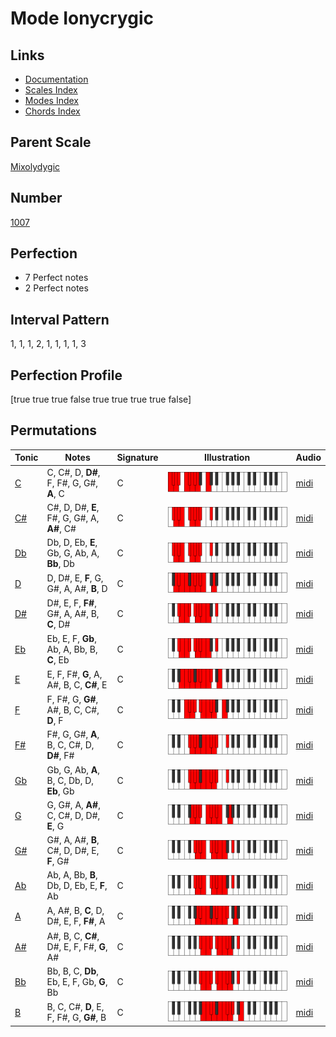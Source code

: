 # Mode Ionycrygic

## Links

- [Documentation](index.md)
- [Scales Index](Scales.md)
- [Modes Index](Modes.md)
- [Chords Index](Chords.md)

## Parent Scale

[Mixolydygic](ScaleMixolydygic.md)

## Number

[1007](https://ianring.com/musictheory/scales/1007)

## Perfection

- 7 Perfect notes
- 2 Perfect notes

## Interval Pattern

1, 1, 1, 2, 1, 1, 1, 1, 3

## Perfection Profile

[true true true false true true true true false]

## Permutations

| Tonic | Notes | Signature | Illustration | Audio |
|-------|-------|-----------|--------------|-------|
| [C](ModeCNaturalIonycrygic.md) | C, C#, D, **D#**, F, F#, G, G#, **A**, C | C | ![CNaturalIonycrygic](ModeCNaturalIonycrygic.png) | [midi](https://github.com/edipermadi/music/blob/main/docs/ModeCNaturalIonycrygic.mid?raw=true) |
| [C#](ModeCSharpIonycrygic.md) | C#, D, D#, **E**, F#, G, G#, A, **A#**, C# | C | ![CSharpIonycrygic](ModeCSharpIonycrygic.png) | [midi](https://github.com/edipermadi/music/blob/main/docs/ModeCSharpIonycrygic.mid?raw=true) |
| [Db](ModeDFlatIonycrygic.md) | Db, D, Eb, **E**, Gb, G, Ab, A, **Bb**, Db | C | ![DFlatIonycrygic](ModeDFlatIonycrygic.png) | [midi](https://github.com/edipermadi/music/blob/main/docs/ModeDFlatIonycrygic.mid?raw=true) |
| [D](ModeDNaturalIonycrygic.md) | D, D#, E, **F**, G, G#, A, A#, **B**, D | C | ![DNaturalIonycrygic](ModeDNaturalIonycrygic.png) | [midi](https://github.com/edipermadi/music/blob/main/docs/ModeDNaturalIonycrygic.mid?raw=true) |
| [D#](ModeDSharpIonycrygic.md) | D#, E, F, **F#**, G#, A, A#, B, **C**, D# | C | ![DSharpIonycrygic](ModeDSharpIonycrygic.png) | [midi](https://github.com/edipermadi/music/blob/main/docs/ModeDSharpIonycrygic.mid?raw=true) |
| [Eb](ModeEFlatIonycrygic.md) | Eb, E, F, **Gb**, Ab, A, Bb, B, **C**, Eb | C | ![EFlatIonycrygic](ModeEFlatIonycrygic.png) | [midi](https://github.com/edipermadi/music/blob/main/docs/ModeEFlatIonycrygic.mid?raw=true) |
| [E](ModeENaturalIonycrygic.md) | E, F, F#, **G**, A, A#, B, C, **C#**, E | C | ![ENaturalIonycrygic](ModeENaturalIonycrygic.png) | [midi](https://github.com/edipermadi/music/blob/main/docs/ModeENaturalIonycrygic.mid?raw=true) |
| [F](ModeFNaturalIonycrygic.md) | F, F#, G, **G#**, A#, B, C, C#, **D**, F | C | ![FNaturalIonycrygic](ModeFNaturalIonycrygic.png) | [midi](https://github.com/edipermadi/music/blob/main/docs/ModeFNaturalIonycrygic.mid?raw=true) |
| [F#](ModeFSharpIonycrygic.md) | F#, G, G#, **A**, B, C, C#, D, **D#**, F# | C | ![FSharpIonycrygic](ModeFSharpIonycrygic.png) | [midi](https://github.com/edipermadi/music/blob/main/docs/ModeFSharpIonycrygic.mid?raw=true) |
| [Gb](ModeGFlatIonycrygic.md) | Gb, G, Ab, **A**, B, C, Db, D, **Eb**, Gb | C | ![GFlatIonycrygic](ModeGFlatIonycrygic.png) | [midi](https://github.com/edipermadi/music/blob/main/docs/ModeGFlatIonycrygic.mid?raw=true) |
| [G](ModeGNaturalIonycrygic.md) | G, G#, A, **A#**, C, C#, D, D#, **E**, G | C | ![GNaturalIonycrygic](ModeGNaturalIonycrygic.png) | [midi](https://github.com/edipermadi/music/blob/main/docs/ModeGNaturalIonycrygic.mid?raw=true) |
| [G#](ModeGSharpIonycrygic.md) | G#, A, A#, **B**, C#, D, D#, E, **F**, G# | C | ![GSharpIonycrygic](ModeGSharpIonycrygic.png) | [midi](https://github.com/edipermadi/music/blob/main/docs/ModeGSharpIonycrygic.mid?raw=true) |
| [Ab](ModeAFlatIonycrygic.md) | Ab, A, Bb, **B**, Db, D, Eb, E, **F**, Ab | C | ![AFlatIonycrygic](ModeAFlatIonycrygic.png) | [midi](https://github.com/edipermadi/music/blob/main/docs/ModeAFlatIonycrygic.mid?raw=true) |
| [A](ModeANaturalIonycrygic.md) | A, A#, B, **C**, D, D#, E, F, **F#**, A | C | ![ANaturalIonycrygic](ModeANaturalIonycrygic.png) | [midi](https://github.com/edipermadi/music/blob/main/docs/ModeANaturalIonycrygic.mid?raw=true) |
| [A#](ModeASharpIonycrygic.md) | A#, B, C, **C#**, D#, E, F, F#, **G**, A# | C | ![ASharpIonycrygic](ModeASharpIonycrygic.png) | [midi](https://github.com/edipermadi/music/blob/main/docs/ModeASharpIonycrygic.mid?raw=true) |
| [Bb](ModeBFlatIonycrygic.md) | Bb, B, C, **Db**, Eb, E, F, Gb, **G**, Bb | C | ![BFlatIonycrygic](ModeBFlatIonycrygic.png) | [midi](https://github.com/edipermadi/music/blob/main/docs/ModeBFlatIonycrygic.mid?raw=true) |
| [B](ModeBNaturalIonycrygic.md) | B, C, C#, **D**, E, F, F#, G, **G#**, B | C | ![BNaturalIonycrygic](ModeBNaturalIonycrygic.png) | [midi](https://github.com/edipermadi/music/blob/main/docs/ModeBNaturalIonycrygic.mid?raw=true) |
